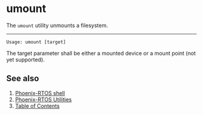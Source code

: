 # umount

The `umount` utility unmounts a filesystem.

---

```console
Usage: umount [target]
```

The target parameter shall be either a mounted device or a mount point (not yet supported).

## See also

1. [Phoenix-RTOS shell](../index.md)
2. [Phoenix-RTOS Utilities](../../index.md)
3. [Table of Contents](../../../index.md)
